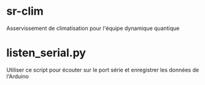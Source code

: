 # sr-clim
Asservissement de climatisation pour l'équipe dynamique quantique

# listen_serial.py

Utiliser ce script pour écouter sur le port série et enregistrer les données de l'Arduino
